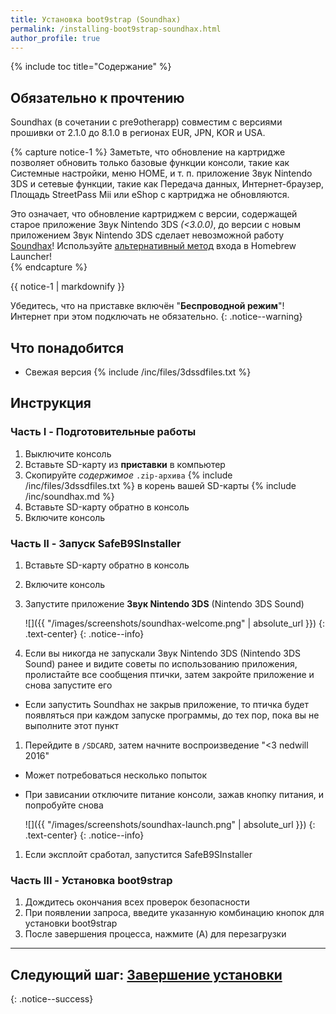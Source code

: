 ```yaml
---
title: Установка boot9strap (Soundhax)
permalink: /installing-boot9strap-soundhax.html
author_profile: true
---
```


{% include toc title="Содержание" %}

## Обязательно к прочтению

Soundhax (в сочетании с pre9otherapp) совместим с версиями прошивки от 2.1.0 до 8.1.0 в регионах EUR, JPN, KOR и USA.

{% capture notice-1 %}
Заметьте, что обновление на картридже позволяет обновить только базовые функции консоли, такие как Системные настройки, меню HOME, и т. п. приложение Звук Nintendo 3DS и сетевые функции, такие как Передача данных, Интернет-браузер, Площадь StreetPass Mii или eShop с картриджа не обновляются.

Это означает, что обновление картриджем с версии, содержащей старое приложение Звук Nintendo 3DS *(<3.0.0)*, до версии с новым приложением Звук Nintendo 3DS сделает невозможной работу [Soundhax](homebrew-launcher-(soundhax))! Используйте [альтернативный метод](installing-boot9strap-mset) входа в Homebrew Launcher!
<br>
{% endcapture %}
<div class="notice--warning">{{ notice-1 | markdownify }}</div>

Убедитесь, что на приставке включён "**Беспроводной режим**"! Интернет при этом подключать не обязательно.
{: .notice--warning}

## Что понадобится

* Свежая версия {% include /inc/files/3dssdfiles.txt %}

## Инструкция

### Часть I - Подготовительные работы

1. Выключите консоль
1. Вставьте SD-карту из **приставки** в компьютер
1. Скопируйте _содержимое_ `.zip-архива` {% include /inc/files/3dssdfiles.txt %} в корень вашей SD-карты
{% include /inc/soundhax.md %}
1. Вставьте SD-карту обратно в консоль
1. Включите консоль

### Часть II - Запуск SafeB9SInstaller

1. Вставьте SD-карту обратно в консоль
1. Включите консоль
1. Запустите приложение **Звук Nintendo 3DS** (Nintendo 3DS Sound)

    ![]({{ "/images/screenshots/soundhax-welcome.png" | absolute_url }})
    {: .text-center}
    {: .notice--info}
    
1. Если вы никогда не запускали Звук Nintendo 3DS (Nintendo 3DS Sound) ранее и видите советы по использованию приложения, пролистайте все сообщения птички, затем закройте приложение и снова запустите его
  + Если запустить Soundhax не закрыв приложение, то птичка будет появляться при каждом запуске программы, до тех пор, пока вы не выполните этот пункт
1. Перейдите в `/SDCARD`, затем начните воспроизведение "<3 nedwill 2016"
  + Может потребоваться несколько попыток
  + При зависании отключите питание консоли, зажав кнопку питания, и попробуйте снова

    ![]({{ "/images/screenshots/soundhax-launch.png" | absolute_url }})
	{: .text-center}
	{: .notice--info}

1. Если эксплойт сработал, запустится SafeB9SInstaller

### Часть III - Установка boot9strap

1. Дождитесь окончания всех проверок безопасности
1. При появлении запроса, введите указанную комбинацию кнопок для установки boot9strap
1. После завершения процесса, нажмите (A) для перезагрузки

___

## **Следующий шаг:** [Завершение установки](finalizing-setup)
{: .notice--success}